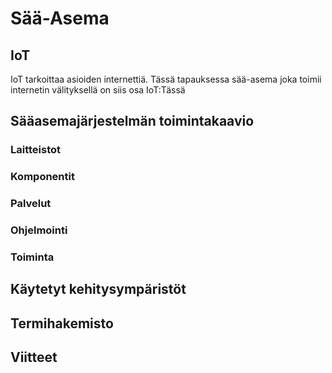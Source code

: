 # Sää-Asema
## IoT
  IoT tarkoittaa asioiden internettiä. Tässä tapauksessa sää-asema joka toimii internetin välityksellä on siis osa IoT:Tässä
## Sääasemajärjestelmän toimintakaavio

  ### Laitteistot
  ### Komponentit
  ### Palvelut
  ### Ohjelmointi
  ### Toiminta

## Käytetyt kehitysympäristöt

## Termihakemisto

## Viitteet


  